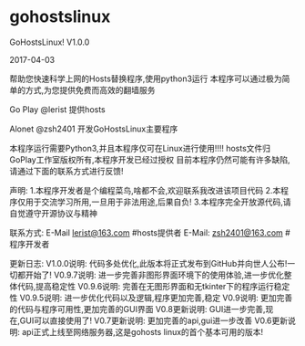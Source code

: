 # gohostslinux
GoHostsLinux!  V1.0.0

2017-04-03

帮助您快速科学上网的Hosts替换程序,使用python3运行
本程序可以通过极为简单的方式,为您提供免费而高效的翻墙服务

Go Play
@lerist 提供hosts

Alonet
@zsh2401 开发GoHostsLinux主要程序

本程序运行需要Python3,并且本程序仅可在Linux进行使用!!!!
hosts文件归GoPlay工作室版权所有,本程序开发已经过授权
目前本程序仍然可能有许多缺陷,请通过下面的联系方式进行反馈!

声明:
1.本程序开发者是个编程菜鸟,啥都不会,欢迎联系我改进该项目代码
2.本程序仅用于交流学习所用,一旦用于非法用途,后果自负!
3.本程序完全开放源代码,请自觉遵守开源协议与精神

联系方式:
E-Mail          lerist@163.com  #hosts提供者
E-Mail:         zsh2401@163.com #程序开发者



更新日志:
V1.0.0说明:
    代码多处优化,此版本将正式发布到GitHub并向世人公布!一切都开始了!
V0.9.7说明:
    进一步完善非图形界面环境下的使用体验,进一步优化整体代码,提高稳定性
V0.9.6说明:
    完善在无图形界面和无tkinter下的程序运行稳定性
V0.9.5说明:
    进一步优化代码以及逻辑,程序更加完善,稳定
V0.9说明:
    更加完善的代码与程序可用性,更加完善的GUI界面
V0.8更新说明:
    GUI进一步完善,现在,GUI可以直接使用了!
V0.7更新说明:
    更加完善的api,gui进一步改善
V0.6更新说明:
    api正式上线至网络服务器,这是gohosts linux的首个基本可用的版本!
    


